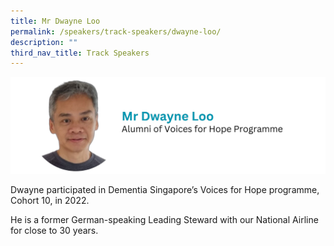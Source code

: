 ```yaml
---
title: Mr Dwayne Loo
permalink: /speakers/track-speakers/dwayne-loo/
description: ""
third_nav_title: Track Speakers
---
```

<div style="display: flex; flex-wrap: wrap;">
  <div style="flex-basis: 100%; max-width: 100%;">
    <img alt="track speakers 1" src="/images/SpeakersPhoto/dwayneloo.png">
  </div>
	</div>
	
Dwayne participated in Dementia Singapore’s Voices for Hope programme, Cohort 10, in 2022.

He is a former German-speaking Leading Steward with our National Airline for close to 30 years.
